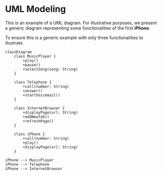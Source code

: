 # UML Modeling

This is an example of a UML diagram. For illustrative purposes, we present a generic diagram representing some functionalities of the first **iPhone**.

To ensure this is a generic example with only three functionalities to illustrate.

```mermaid
classDiagram
    class MusicPlayer {
        +play()
        +pause()
        +selectSong(song: String)
    }

    class Telephone {
        +call(number: String)
        +answer()
        +startVoicemail()
    }

    class InternetBrowser {
        +displayPage(url: String)
        +addNewTab()
        +refreshPage()
    }

    class iPhone {
        +call(number: String)
        +play()
        +displayPage(url: String)
    }

iPhone --> MusicPlayer
iPhone --> Telephone
iPhone --> InternetBrowser
```